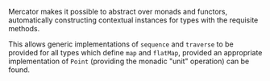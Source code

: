 Mercator makes it possible to abstract over monads and functors, automatically
constructing contextual instances for types with the requisite methods.

This allows generic implementations of `sequence` and `traverse` to be provided
for all types which define `map` and `flatMap`, provided an appropriate
implementation of `Point` (providing the monadic "unit" operation) can be found.

